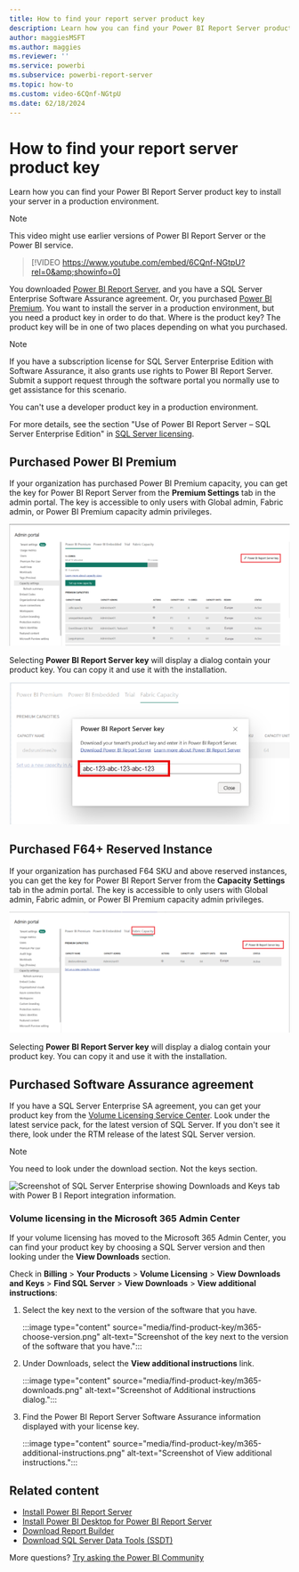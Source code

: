 ```yaml
---
title: How to find your report server product key
description: Learn how you can find your Power BI Report Server product key to install your server in a production environment.
author: maggiesMSFT
ms.author: maggies
ms.reviewer: ''
ms.service: powerbi
ms.subservice: powerbi-report-server
ms.topic: how-to
ms.custom: video-6CQnf-NGtpU
ms.date: 62/18/2024
---
```

# How to find your report server product key
Learn how you can find your Power BI Report Server product key to install your server in a production environment.

> [!NOTE]  
> This video might use earlier versions of Power BI Report Server or the Power BI service.

> [!VIDEO https://www.youtube.com/embed/6CQnf-NGtpU?rel=0&amp;showinfo=0]

You downloaded [Power BI Report Server](get-started.md), and you have a SQL Server Enterprise Software Assurance agreement. Or, you purchased [Power BI Premium](../enterprise/service-premium-what-is.md). You want to install the server in a production environment, but you need a product key in order to do that. Where is the product key? The product key will be in one of two places depending on what you purchased. 

> [!NOTE]
> If you have a subscription license for SQL Server Enterprise Edition with Software Assurance, it also grants use rights to Power BI Report Server. Submit a support request through the software portal you normally use to get assistance for this scenario.
>
> You can't use a developer product key in a production environment.
>
> For more details, see the section "Use of Power BI Report Server – SQL Server Enterprise Edition" in [SQL Server licensing](https://www.microsoft.com/licensing/terms/productoffering/SQLServer/EAEAS).

## Purchased Power BI Premium
If your organization has purchased Power BI Premium capacity, you can get the key for Power BI Report Server from the **Premium Settings** tab in the admin portal. The key is accessible to only users with Global admin, Fabric admin, or Power BI Premium capacity admin privileges.

![Screenshot of Power BI Report Server key within Premium settings.](media/find-product-key/pbirs-product-key.png)

Selecting **Power BI Report Server key** will display a dialog contain your product key. You can copy it and use it with the installation.

![Screenshot of Power BI Report Server product key.](media/find-product-key/pbirs-product-key-dialog.png)

## Purchased F64+ Reserved Instance
If your organization has purchased F64 SKU and above reserved instances, you can get the key for Power BI Report Server from the **Capacity Settings** tab in the admin portal. The key is accessible to only users with Global admin, Fabric admin, or Power BI Premium capacity admin privileges.

![Screenshot of Power BI Report Server key within Fabric settings.](media/find-product-key/fabric-pbirs-product-key.png)

Selecting **Power BI Report Server key** will display a dialog contain your product key. You can copy it and use it with the installation.

## Purchased Software Assurance agreement
If you have a SQL Server Enterprise SA agreement, you can get your product key from the [Volume Licensing Service Center](https://www.microsoft.com/Licensing/servicecenter/). Look under the latest service pack, for the latest version of SQL Server. If you don't see it there, look under the RTM release of the latest SQL Server version.

> [!NOTE]
> You need to look under the download section. Not the keys section.

![Screenshot of SQL Server Enterprise showing Downloads and Keys tab with Power B I Report integration information.](media/find-product-key/vlsc-download.png "Volume Licensing Service Center")

### Volume licensing in the Microsoft 365 Admin Center

If your volume licensing has moved to the Microsoft 365 Admin Center, you can find your product key by choosing a SQL Server version and then looking under the **View Downloads** section. 

Check in **Billing** > **Your Products** > **Volume Licensing** > **View Downloads and Keys** > **Find SQL Server** > **View Downloads** > **View additional instructions**:

1. Select the key next to the version of the software that you have.

    :::image type="content" source="media/find-product-key/m365-choose-version.png" alt-text="Screenshot of the key next to the version of the software that you have.":::

1. Under Downloads, select the **View additional instructions** link.

    :::image type="content" source="media/find-product-key/m365-downloads.png" alt-text="Screenshot of Additional instructions dialog.":::

1. Find the Power BI Report Server Software Assurance information displayed with your license key.

    :::image type="content" source="media/find-product-key/m365-additional-instructions.png" alt-text="Screenshot of View additional instructions.":::

## Related content

* [Install Power BI Report Server](install-report-server.md)  
* [Install Power BI Desktop for Power BI Report Server](install-powerbi-desktop.md)  
* [Download Report Builder](https://www.microsoft.com/download/details.aspx?id=53613)  
* [Download SQL Server Data Tools (SSDT)](/sql/ssdt/download-sql-server-data-tools-ssdt)

More questions? [Try asking the Power BI Community](https://community.powerbi.com/)
